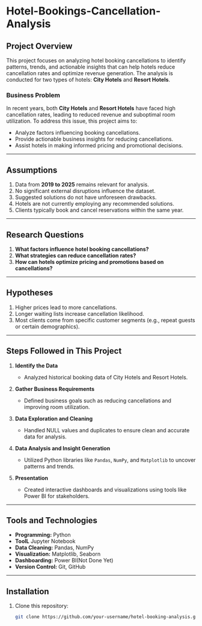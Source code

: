 # Hotel-Bookings-Cancellation-Analysis



## Project Overview  
This project focuses on analyzing hotel booking cancellations to identify patterns, trends, and actionable insights that can help hotels reduce cancellation rates and optimize revenue generation. The analysis is conducted for two types of hotels: **City Hotels** and **Resort Hotels**.  

### Business Problem  
In recent years, both **City Hotels** and **Resort Hotels** have faced high cancellation rates, leading to reduced revenue and suboptimal room utilization. To address this issue, this project aims to:  
- Analyze factors influencing booking cancellations.  
- Provide actionable business insights for reducing cancellations.  
- Assist hotels in making informed pricing and promotional decisions.  

---

## Assumptions  
1. Data from **2019 to 2025** remains relevant for analysis.  
2. No significant external disruptions influence the dataset.  
3. Suggested solutions do not have unforeseen drawbacks.  
4. Hotels are not currently employing any recommended solutions.  
5. Clients typically book and cancel reservations within the same year.  

---

## Research Questions  
1. **What factors influence hotel booking cancellations?**  
2. **What strategies can reduce cancellation rates?**  
3. **How can hotels optimize pricing and promotions based on cancellations?**  

---

## Hypotheses  
1. Higher prices lead to more cancellations.  
2. Longer waiting lists increase cancellation likelihood.  
3. Most clients come from specific customer segments (e.g., repeat guests or certain demographics).  

---

## Steps Followed in This Project  

1. **Identify the Data**  
   - Analyzed historical booking data of City Hotels and Resort Hotels.  

2. **Gather Business Requirements**  
   - Defined business goals such as reducing cancellations and improving room utilization.  

3. **Data Exploration and Cleaning**  
   - Handled NULL values and duplicates to ensure clean and accurate data for analysis.  

4. **Data Analysis and Insight Generation**  
   - Utilized Python libraries like `Pandas`, `NumPy`, and `Matplotlib` to uncover patterns and trends.  

5. **Presentation**  
   - Created interactive dashboards and visualizations using tools like Power BI for stakeholders.  

---

## Tools and Technologies  
- **Programming:** Python
- **ToolL** Jupyter Notebook  
- **Data Cleaning:** Pandas, NumPy  
- **Visualization:** Matplotlib, Seaborn  
- **Dashboarding:** Power BI(Not Done Yet)
- **Version Control:** Git, GitHub  

---

## Installation  

1. Clone this repository:  
   ```bash
   git clone https://github.com/your-username/hotel-booking-analysis.git
